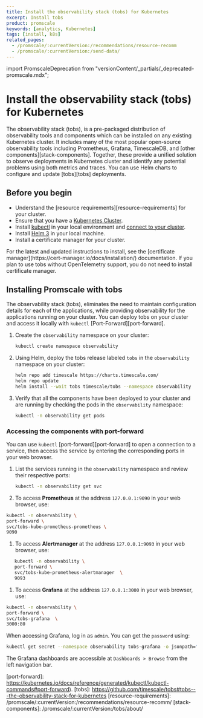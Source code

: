 ```yaml
---
title: Install the observability stack (tobs) for Kubernetes
excerpt: Install tobs
product: promscale
keywords: [analytics, Kubernetes]
tags: [install, k8s]
related_pages:
  - /promscale/:currentVersion:/recommendations/resource-recomm
  - /promscale/:currentVersion:/send-data/
---
```


import PromscaleDeprecation from "versionContent/_partials/_deprecated-promscale.mdx";

# Install the observability stack (tobs) for Kubernetes

<PromscaleDeprecation />

The observability stack (tobs), is a pre-packaged distribution of observability
tools and components which can be installed on any existing Kubernetes
cluster. It includes many of the most popular open-source observability tools
including Prometheus, Grafana, TimescaleDB, and [other components][stack-components].
Together, these provide a unified solution to observe deployments in Kubernetes
cluster and identify any potential problems using both metrics and traces. You can use Helm
charts to configure and update [tobs][tobs] deployments.

## Before you begin

*   Understand the [resource requirements][resource-requirements] for your cluster.
*   Ensure that you have a [Kubernetes Cluster][kubernetes-cluster].
*   Install [kubectl][kubectl] in your local environment and [connect to your cluster][connect-to-cluster].
*   Install [Helm 3][helm] in your local machine.
*   Install a certificate manager for your cluster.
   <Highlight type="note">
   For the latest and updated instructions to install, see the
   [certificate manager](https://cert-manager.io/docs/installation/) documentation.
   If you plan to use tobs without OpenTelemetry support, you do not need to
   install certificate manager.
   </Highlight>

## Installing Promscale with tobs

The observability stack (tobs), eliminates the need to maintain configuration
details for each of the applications, while providing observability for the
applications running on your cluster. You can deploy tobs on your cluster and
access it locally with `kubectl` [Port-Forward][port-forward].

<Procedure>

1.  Create the `observability` namespace on your cluster:

    ```bash
    kubectl create namespace observability
    ```

1.  Using Helm, deploy the tobs release labeled `tobs` in the `observability`
    namespace on your cluster:

    ```bash
    helm repo add timescale https://charts.timescale.com/
    helm repo update
    helm install --wait tobs timescale/tobs --namespace observability
    ```

1.  Verify that all the components have been deployed to your cluster and are
    running by checking the pods in the `observability` namespace:

    ```bash
    kubectl -n observability get pods
    ```

</Procedure>

### Accessing the components with port-forward

<Procedure>

You can use `kubectl` [port-forward][port-forward] to open a connection to a
service, then access the service by entering the corresponding ports in your web browser.

1.  List the services running in the `observability` namespace and review their
    respective ports:

    ```bash
    kubectl -n observability get svc
    ```

1.  To access **Prometheus** at the address `127.0.0.1:9090` in
   your web browser, use:

   ```bash
   kubectl -n observability \
   port-forward \
   svc/tobs-kube-prometheus-prometheus \
   9090
   ```

1.  To access **Alertmanager** at the address `127.0.0.1:9093` in
   your web browser, use:

   ```bash
      kubectl -n observability \
      port-forward \
      svc/tobs-kube-prometheus-alertmanager  \
      9093
   ```

1.  To access **Grafana** at the address `127.0.0.1:3000` in your
   web browser, use:

   ```bash
   kubectl -n observability \
   port-forward \
   svc/tobs-grafana  \
   3000:80
   ```

</Procedure>

When accessing Grafana, log in as `admin`. You can get the
`password` using:

   ```bash
   kubectl get secret --namespace observability tobs-grafana -o jsonpath="{.data.admin-password}" | base64 --decode ; echo
   ```

   The Grafana dashboards are accessible at `Dashboards > Browse` from the left navigation bar.

[kubernetes-cluster]: https://kubernetes.io/docs/setup/production-environment/
[helm]: https://helm.sh/docs/intro/install/
[kubectl]: https://kubernetes.io/docs/tasks/tools/#kubectl
[connect-to-cluster]: https://kubernetes.io/docs/tasks/tools/install-kubectl-macos/#verify-kubectl-configuration
[port-forward]: https://kubernetes.io/docs/reference/generated/kubectl/kubectl-commands#port-forward).
[tobs]: https://github.com/timescale/tobs#tobs---the-observability-stack-for-kubernetes
[resource-requirements]: /promscale/:currentVersion:/recommendations/resource-recomm/
[stack-components]: /promscale/:currentVersion:/tobs/about/
